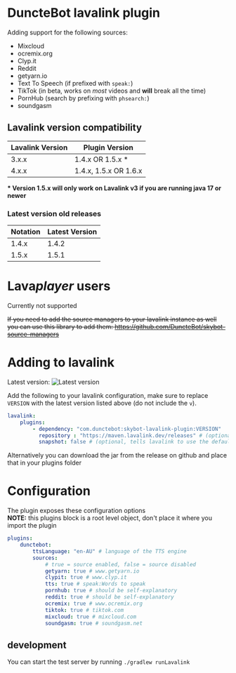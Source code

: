# DuncteBot lavalink plugin

Adding support for the following sources:
- Mixcloud
- ocremix.org
- Clyp.it
- Reddit
- getyarn.io
- Text To Speech (if prefixed with `speak:`)
- TikTok (in beta, works on _most_ videos and **will** break all the time)
- PornHub (search by prefixing with `phsearch:`)
- soundgasm

## Lavalink version compatibility

| Lavalink Version | Plugin Version        |
|------------------|-----------------------|
| 3.x.x            | 1.4.x OR 1.5.x \*     |
| 4.x.x            | 1.4.x, 1.5.x OR 1.6.x |

**\* Version 1.5.x will only work on Lavalink v3 if you are running java 17 or newer**

### Latest version old releases

| Notation | Latest Version |
|----------|----------------|
| 1.4.x    | 1.4.2          |
| 1.5.x    | 1.5.1          |

# Lava*player* users
Currently not supported

~~If you need to add the source managers to your lavalink instance as well you can use this library to add them: https://github.com/DuncteBot/skybot-source-managers~~

# Adding to lavalink

Latest version: ![Latest version][VERSION]

Add the following to your lavalink configuration, make sure to replace `VERSION` with the latest version listed above (do not include the `v`).
```yml
lavalink:
    plugins:
        - dependency: "com.dunctebot:skybot-lavalink-plugin:VERSION"
          repository : "https://maven.lavalink.dev/releases" # (optional on lavalink 4)
          snapshot: false # (optional, tells lavalink to use the default snaptshot repository instead)
```

Alternatively you can download the jar from the release on github and place that in your plugins folder

# Configuration
The plugin exposes these configuration options
<br><b>NOTE:</b> this plugins block is a root level object, don't place it where you import the plugin
```yml
plugins:
    dunctebot:
        ttsLanguage: "en-AU" # language of the TTS engine
        sources:
            # true = source enabled, false = source disabled
            getyarn: true # www.getyarn.io
            clypit: true # www.clyp.it
            tts: true # speak:Words to speak
            pornhub: true # should be self-explanatory
            reddit: true # should be self-explanatory
            ocremix: true # www.ocremix.org
            tiktok: true # tiktok.com
            mixcloud: true # mixcloud.com
            soundgasm: true # soundgasm.net
```

## development
You can start the test server by running `./gradlew runLavalink`

[VERSION]: https://img.shields.io/maven-metadata/v?metadataUrl=https%3A%2F%2Fmaven.lavalink.dev%2Freleases%2Fcom%2Fdunctebot%2Fskybot-lavalink-plugin%2Fmaven-metadata.xml
